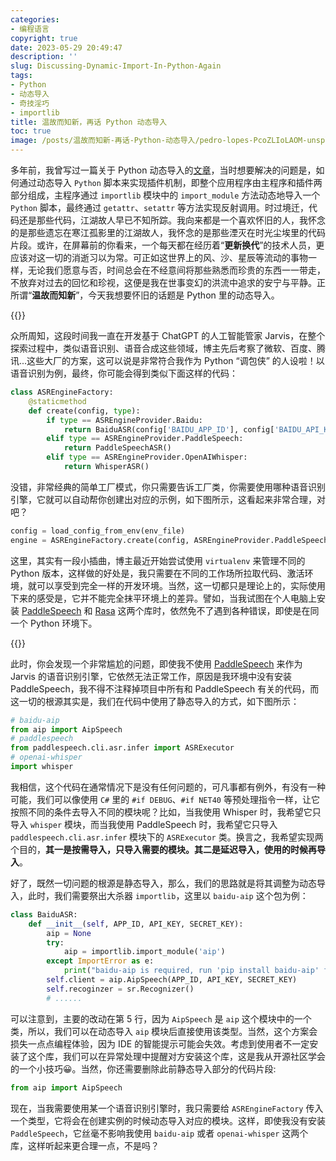 ```yaml
---
categories:
- 编程语言
copyright: true
date: 2023-05-29 20:49:47
description: ''
slug: Discussing-Dynamic-Import-In-Python-Again
tags:
- Python
- 动态导入
- 奇技淫巧
- importlib
title: 温故而知新，再话 Python 动态导入
toc: true
image: /posts/温故而知新-再话-Python-动态导入/pedro-lopes-PcoZLIoLAOM-unsplash.jpg
---
```

多年前，我曾写过一篇关于 Python 动态导入的[文章](/posts/1960676615/)，当时想要解决的问题是，如何通过动态导入 `Python` 脚本来实现插件机制，即整个应用程序由主程序和插件两部分组成，主程序通过 `importlib` 模块中的 `import_module` 方法动态地导入一个 `Python` 脚本，最终通过 `getattr`、`setattr` 等方法实现反射调用。时过境迁，代码还是那些代码，江湖故人早已不知所踪。我向来都是一个喜欢怀旧的人，我怀念的是那些遗忘在寒江孤影里的江湖故人，我怀念的是那些湮灭在时光尘埃里的代码片段。或许，在屏幕前的你看来，一个每天都在经历着“**更新换代**”的技术人员，更应该对这一切的消逝习以为常。可正如这世界上的风、沙、星辰等流动的事物一样，无论我们愿意与否，时间总会在不经意间将那些熟悉而珍贵的东西一一带走，不放弃对过去的回忆和珍视，这便是我在世事变幻的洪流中追求的安宁与平静。正所谓“**温故而知新**”，今天我想要怀旧的话题是 Python 里的动态导入。

{{<meting server="netease" type="song" id="10439392">}}

众所周知，这段时间我一直在开发基于 ChatGPT 的人工智能管家 Jarvis，在整个探索过程中，类似语音识别、语音合成这些领域，博主先后考察了微软、百度、腾讯...这些大厂的方案，这可以说是非常符合我作为 Python “调包侠” 的人设啦！以语音识别为例，最终，你可能会得到类似下面这样的代码：

```python
class ASREngineFactory:
    @staticmethod
    def create(config, type):
        if type == ASREngineProvider.Baidu:
            return BaiduASR(config['BAIDU_APP_ID'], config['BAIDU_API_KEY'], config['BAIDU_SECRET_KEY'])
        elif type == ASREngineProvider.PaddleSpeech:
            return PaddleSpeechASR()
        elif type == ASREngineProvider.OpenAIWhisper:
            return WhisperASR()
```

没错，非常经典的简单工厂模式，你只需要告诉工厂类，你需要使用哪种语音识别引擎，它就可以自动帮你创建出对应的示例，如下图所示，这看起来非常合理，对吧？

```python
config = load_config_from_env(env_file)
engine = ASREngineFactory.create(config, ASREngineProvider.PaddleSpeech)
```

这里，其实有一段小插曲，博主最近开始尝试使用 `virtualenv` 来管理不同的 Python 版本，这样做的好处是，我只需要在不同的工作场所拉取代码、激活环境，就可以享受到完全一样的开发环境。当然，这一切都只是理论上的，实际使用下来的感受是，它并不能完全抹平环境上的差异。譬如，当我试图在个人电脑上安装 [PaddleSpeech](https://github.com/PaddlePaddle/PaddleSpeech) 和 [Rasa](https://rasa.com/docs/rasa/) 这两个库时，依然免不了遇到各种错误，即使是在同一个 Python 环境下。

{{<douban type="book" id="3693292242">}}

此时，你会发现一个非常尴尬的问题，即使我不使用 [PaddleSpeech](https://github.com/PaddlePaddle/PaddleSpeech) 来作为 Jarvis 的语音识别引擎，它依然无法正常工作，原因是我环境中没有安装 PaddleSpeech，我不得不注释掉项目中所有和 PaddleSpeech 有关的代码，而这一切的根源其实是，我们在代码中使用了静态导入的方式，如下图所示：

```python
# baidu-aip
from aip import AipSpeech
# paddlespeech
from paddlespeech.cli.asr.infer import ASRExecutor
# openai-whisper
import whisper
```
我相信，这个代码在通常情况下是没有任何问题的，可凡事都有例外，有没有一种可能，我们可以像使用 `C#` 里的 `#if DEBUG`、`#if NET40` 等预处理指令一样，让它按照不同的条件去导入不同的模块呢？比如，当我使用 Whisper 时，我希望它只导入 `whisper` 模块，而当我使用 PaddleSpeech 时，我希望它只导入 `paddlespeech.cli.asr.infer` 模块下的 `ASRExecutor` 类。换言之，我希望实现两个目的，**其一是按需导入，只导入需要的模块。其二是延迟导入，使用的时候再导入**。



好了，既然一切问题的根源是静态导入，那么，我们的思路就是将其调整为动态导入，此时，我们需要祭出大杀器 `importlib`，这里以 `baidu-aip` 这个包为例：

```python
class BaiduASR:
    def __init__(self, APP_ID, API_KEY, SECRET_KEY):
        aip = None
        try:
            aip = importlib.import_module('aip')
        except ImportError as e:
            print("baidu-aip is required, run 'pip install baidu-aip' first")
        self.client = aip.AipSpeech(APP_ID, API_KEY, SECRET_KEY)
        self.recoginzer = sr.Recognizer()
        # ......
```

可以注意到，主要的改动在第 5 行，因为 `AipSpeech` 是 `aip` 这个模块中的一个类，所以，我们可以在动态导入 `aip` 模块后直接使用该类型。当然，这个方案会损失一点点编程体验，因为 IDE 的智能提示可能会失效。考虑到使用者不一定安装了这个库，我们可以在异常处理中提醒对方安装这个库，这是我从开源社区学会的一个小技巧😀。当然，你还需要删除此前静态导入部分的代码片段:

```python
from aip import AipSpeech
```

现在，当我需要使用某一个语音识别引擎时，我只需要给 `ASREngineFactory` 传入一个类型，它将会在创建实例的时候动态导入对应的模块。这样，即使我没有安装 `PaddleSpeech`，它丝毫不影响我使用 `baidu-aip` 或者 `openai-whisper` 这两个库，这样听起来更合理一点，不是吗？
